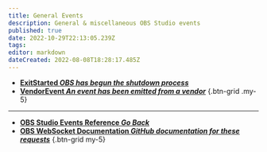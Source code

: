 ```yaml
---
title: General Events
description: General & miscellaneous OBS Studio events
published: true
date: 2022-10-29T22:13:05.239Z
tags: 
editor: markdown
dateCreated: 2022-08-08T18:28:17.485Z
---
```


* [**ExitStarted *OBS has begun the shutdown process***](/en/Broadcasters/OBS/Events/General-Events/ExitStarted)
* [**VendorEvent *An event has been emitted from a vendor***](/en/Broadcasters/OBS/Events/General-Events/VendorEvent)
{.btn-grid .my-5}

---

- [<i class="mdi mdi-chevron-left"></i>**OBS Studio Events Reference *Go Back***](/Broadcasters/OBS/Events)
- [<i class="mdi mdi-github"></i> **OBS WebSocket Documentation *GitHub documentation for these requests***](https://github.com/obsproject/obs-websocket/blob/master/docs/generated/protocol.md#general-events)
{.btn-grid my-5}
